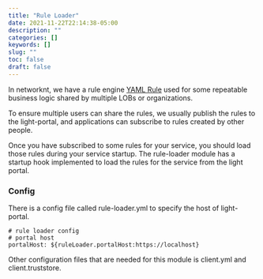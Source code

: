 ```yaml
---
title: "Rule Loader"
date: 2021-11-22T22:14:38-05:00
description: ""
categories: []
keywords: []
slug: ""
toc: false
draft: false
---
```


In networknt, we have a rule engine [YAML Rule][] used for some repeatable business logic shared by multiple LOBs or organizations. 

To ensure multiple users can share the rules, we usually publish the rules to the light-portal, and applications can subscribe to rules created by other people. 

Once you have subscribed to some rules for your service, you should load those rules during your service startup. The rule-loader module has a startup hook implemented to load the rules for the service from the light portal. 

### Config

There is a config file called rule-loader.yml to specify the host of light-portal.

```
# rule loader config
# portal host
portalHost: ${ruleLoader.portalHost:https://localhost}

```

Other configuration files that are needed for this module is client.yml and client.truststore. 

[YAML Rule]: /library/yaml-rule/
